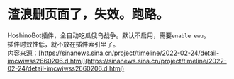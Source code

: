 # 渣浪删页面了，失效。跑路。

HoshinoBot插件，全自动吃瓜俄乌战争。默认不启用，需要`enable ewu`。  
插件时效性低，就不放在插件索引里了。  
内容来源：[https://sinanews.sina.cn/project/timeline/2022-02-24/detail-imcwiwss2660206.d.html](https://sinanews.sina.cn/project/timeline/2022-02-24/detail-imcwiwss2660206.d.html)  